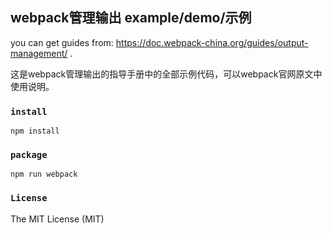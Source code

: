 webpack管理输出 example/demo/示例
---

you can get guides from:
https://doc.webpack-china.org/guides/output-management/ .

这是webpack管理输出的指导手册中的全部示例代码，可以webpack官网原文中使用说明。

### `install`
```
npm install
```

### `package`
```
npm run webpack
```

### `License`
The MIT License (MIT)
